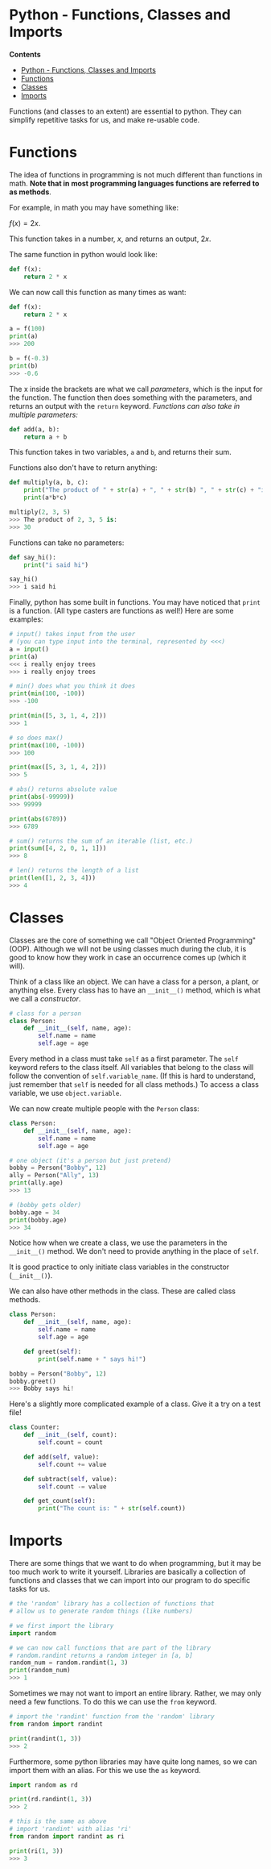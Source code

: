 # Python - Functions, Classes and Imports

**Contents**
- [Python - Functions, Classes and Imports](#python---functions-classes-and-imports)
- [Functions](#functions)
- [Classes](#classes)
- [Imports](#imports)

Functions (and classes to an extent) are essential to python. They can simplify repetitive tasks for us, and make re-usable code.

# Functions

The idea of functions in programming is not much different than functions in math. **Note that in most programming languages functions are referred to as methods**.

For example, in math you may have something like:

$f(x) = 2x$.

This function takes in a number, $x$, and returns an output, $2x$.

The same function in python would look like:
```py
def f(x):
    return 2 * x
```

We can now call this function as many times as want:
```py
def f(x):
    return 2 * x

a = f(100)
print(a)
>>> 200

b = f(-0.3)
print(b)
>>> -0.6
```

The x inside the brackets are what we call *parameters*, which is the input for the function. The function then does something with the parameters, and returns an output with the `return` keyword. *Functions can also take in multiple parameters:*
```py
def add(a, b):
    return a + b
```

This function takes in two variables, `a` and `b`, and returns their sum.

Functions also don't have to return anything:
```py
def multiply(a, b, c):
    print("The product of " + str(a) + ", " + str(b) ", " + str(c) + "is:")
    print(a*b*c)

multiply(2, 3, 5)
>>> The product of 2, 3, 5 is:
>>> 30
```

Functions can take no parameters:
```py
def say_hi():
    print("i said hi")

say_hi()
>>> i said hi
```

Finally, python has some built in functions. You may have noticed that `print` is a function. (All type casters are functions as well!) Here are some examples:
```py
# input() takes input from the user
# (you can type input into the terminal, represented by <<<)
a = input()
print(a)
<<< i really enjoy trees
>>> i really enjoy trees
```

```py
# min() does what you think it does
print(min(100, -100))
>>> -100

print(min([5, 3, 1, 4, 2]))
>>> 1
```

```py
# so does max()
print(max(100, -100))
>>> 100

print(max([5, 3, 1, 4, 2]))
>>> 5
```

```py
# abs() returns absolute value
print(abs(-99999))
>>> 99999

print(abs(6789))
>>> 6789
```

```py
# sum() returns the sum of an iterable (list, etc.)
print(sum([4, 2, 0, 1, 1]))
>>> 8
```

```py
# len() returns the length of a list
print(len([1, 2, 3, 4]))
>>> 4
```

# Classes

Classes are the core of something we call "Object Oriented Programming" (OOP). Although we will not be using classes much during the club, it is good to know how they work in case an occurrence comes up (which it will).

Think of a class like an object. We can have a class for a person, a plant, or anything else. Every class has to have an ``__init__()`` method, which is what we call a *constructor*.
```py
# class for a person
class Person:
    def __init__(self, name, age):
        self.name = name
        self.age = age
```

Every method in a class must take `self` as a first parameter. The `self` keyword refers to the class itself. All variables that belong to the class will follow the convention of `self.variable_name`. (If this is hard to understand, just remember that `self` is needed for all class methods.) To access a class variable, we use `object.variable`.

We can now create multiple people with the `Person` class:
```py
class Person:
    def __init__(self, name, age):
        self.name = name
        self.age = age

# one object (it's a person but just pretend)
bobby = Person("Bobby", 12)
ally = Person("Ally", 13)
print(ally.age)
>>> 13

# (bobby gets older)
bobby.age = 34
print(bobby.age)
>>> 34
```

Notice how when we create a class, we use the parameters in the `__init__()` method. We don't need to provide anything in the place of `self`.

It is good practice to only initiate class variables in the constructor (`__init__()`).

We can also have other methods in the class. These are called class methods.
```py
class Person:
    def __init__(self, name, age):
        self.name = name
        self.age = age

    def greet(self):
        print(self.name + " says hi!")

bobby = Person("Bobby", 12)
bobby.greet()
>>> Bobby says hi!
```

Here's a slightly more complicated example of a class. Give it a try on a test file!
```py
class Counter:
    def __init__(self, count):
        self.count = count

    def add(self, value):
        self.count += value

    def subtract(self, value):
        self.count -= value

    def get_count(self):
        print("The count is: " + str(self.count))
```

# Imports

There are some things that we want to do when programming, but it may be too much work to write it yourself. Libraries are basically a collection of functions and classes that we can import into our program to do specific tasks for us.
```py
# the 'random' library has a collection of functions that
# allow us to generate random things (like numbers)

# we first import the library
import random

# we can now call functions that are part of the library
# random.randint returns a random integer in [a, b]
random_num = random.randint(1, 3)
print(random_num)
>>> 1
```

Sometimes we may not want to import an entire library. Rather, we may only need a few functions. To do this we can use the `from` keyword.
```py
# import the 'randint' function from the 'random' library
from random import randint

print(randint(1, 3))
>>> 2
```

Furthermore, some python libraries may have quite long names, so we can import them with an alias. For this we use the `as` keyword.
```py
import random as rd

print(rd.randint(1, 3))
>>> 2
```

```py
# this is the same as above
# import 'randint' with alias 'ri'
from random import randint as ri

print(ri(1, 3))
>>> 3
```
